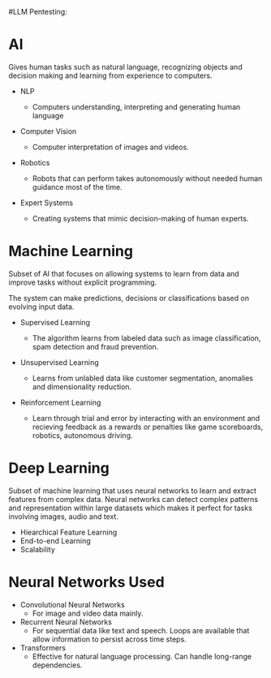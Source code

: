 #LLM Pentesting:

# AI 
Gives human tasks such as natural language, recognizing objects and decision making and learning from experience to computers. 

- NLP
	- Computers understanding, interpreting and generating human language
	
- Computer Vision
	- Computer interpretation of images and videos.
	
- Robotics
	- Robots that can perform takes autonomously without needed human guidance most of the time. 
	
- Expert Systems
	- Creating systems that mimic decision-making of human experts.

# Machine Learning
Subset of AI that focuses on allowing systems to learn from data and improve tasks without explicit programming.

The system can make predictions, decisions or classifications based on evolving input data. 

- Supervised Learning
	- The algorithm learns from labeled data such as image classification, spam detection and fraud prevention.

- Unsupervised Learning
	- Learns from unlabled data like customer segmentation, anomalies and dimensionality reduction.

- Reinforcement Learning
	- Learn through trial and error by interacting with an environment and recieving feedback as a rewards or penalties like game scoreboards, robotics, autonomous driving.

# Deep Learning 
Subset of machine learning that uses neural networks to learn and extract features from complex data. Neural networks can detect complex patterns and representation within large datasets which makes it perfect for tasks involving images, audio and text. 

- Hiearchical Feature Learning
- End-to-end Learning 
- Scalability 

# Neural Networks Used
- Convolutional Neural Networks
	- For image and video data mainly.
- Recurrent Neural Networks
	- For sequential data like text and speech. Loops are available that allow information to persist across time steps.
- Transformers
	- Effective for natural language processing. Can handle long-range dependencies.
